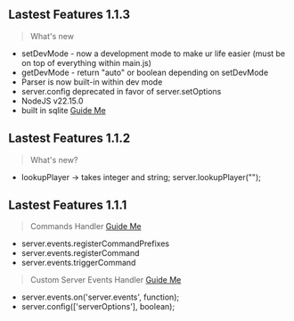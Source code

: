 ## Lastest Features 1.1.3

> What's new
- setDevMode - now a development mode to make ur life easier (must be on top of everything within main.js)
- getDevMode - return "auto" or boolean depending on setDevMode
- Parser is now built-in within dev mode
- server.config deprecated in favor of server.setOptions
- NodeJS v22.15.0
- built in sqlite [Guide Me](https://nodejs.org/api/sqlite.html)

## Lastest Features 1.1.2

> What's new?
- lookupPlayer -> takes integer and string; server.lookupPlayer("");

## Lastest Features 1.1.1

> Commands Handler [Guide Me](www.example.com)
- server.events.registerCommandPrefixes
- server.events.registerCommand
- server.events.triggerCommand

> Custom Server Events Handler [Guide Me](www.example.com)
- server.events.on('server.events', function);
- server.config(['serverOptions'], boolean);